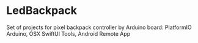 # LedBackpack
Set of projects for pixel backpack controller by Arduino board: PlatformIO Arduino, OSX SwiftUI Tools, Android Remote App
